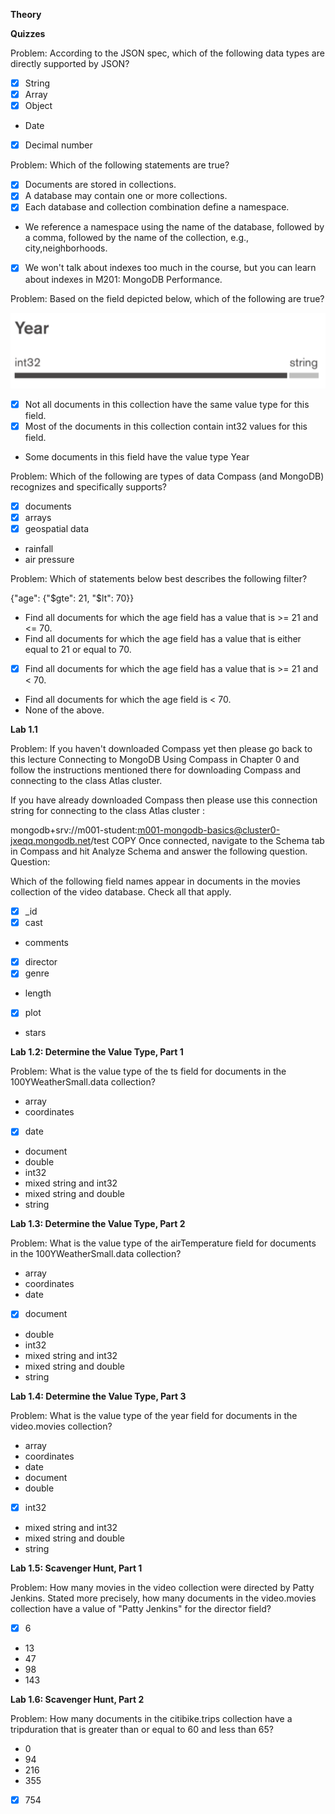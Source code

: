 **Theory**

**Quizzes**

Problem:
According to the JSON spec, which of the following data types are directly supported by JSON?

- [X] String
- [X] Array
- [X] Object
- Date
- [X] Decimal number

Problem:
Which of the following statements are true?

- [X] Documents are stored in collections.
- [X] A database may contain one or more collections.
- [X] Each database and collection combination define a namespace.
- We reference a namespace using the name of the database, followed by a comma, followed by the name of the collection, e.g., city,neighborhoods.
- [X] We won't talk about indexes too much in the course, but you can learn about indexes in M201: MongoDB Performance.

Problem:
Based on the field depicted below, which of the following are true?

![alt text](./Quiz01.png  "Problem")

- [X] Not all documents in this collection have the same value type for this field.
- [X] Most of the documents in this collection contain int32 values for this field.
- Some documents in this field have the value type Year

Problem:
Which of the following are types of data Compass (and MongoDB) recognizes and specifically supports?

- [X] documents
- [X] arrays
- [X] geospatial data
- rainfall
- air pressure

Problem:
Which of statements below best describes the following filter?

{"age": {"$gte": 21, "$lt": 70}}

- Find all documents for which the age field has a value that is >= 21 and <= 70.
- Find all documents for which the age field has a value that is either equal to 21 or equal to 70.
- [X] Find all documents for which the age field has a value that is >= 21 and < 70.
- Find all documents for which the age field is < 70.
- None of the above.

**Lab 1.1**

Problem:
If you haven't downloaded Compass yet then please go back to this lecture Connecting to MongoDB Using Compass in Chapter 0 and follow the instructions mentioned there for downloading Compass and connecting to the class Atlas cluster.

If you have already downloaded Compass then please use this connection string for connecting to the class Atlas cluster :

mongodb+srv://m001-student:m001-mongodb-basics@cluster0-jxeqq.mongodb.net/test
 COPY
Once connected, navigate to the Schema tab in Compass and hit Analyze Schema and answer the following question.
Question:

Which of the following field names appear in documents in the movies collection of the video database. Check all that apply.

- [X] _id
- [X] cast
- comments
- [X] director
- [X] genre
- length
- [X] plot
- stars

**Lab 1.2: Determine the Value Type, Part 1**

Problem:
What is the value type of the ts field for documents in the 100YWeatherSmall.data collection?

- array
- coordinates
- [X] date
- document
- double
- int32 
- mixed string and int32
- mixed string and double
- string

**Lab 1.3: Determine the Value Type, Part 2**

Problem:
What is the value type of the airTemperature field for documents in the 100YWeatherSmall.data collection?

- array
- coordinates
- date
- [X] document
- double
- int32
- mixed string and int32
- mixed string and double
- string

**Lab 1.4: Determine the Value Type, Part 3**

Problem:
What is the value type of the year field for documents in the video.movies collection?

- array
- coordinates
- date
- document
- double
- [X] int32
- mixed string and int32
- mixed string and double
- string

**Lab 1.5: Scavenger Hunt, Part 1**

Problem:
How many movies in the video collection were directed by Patty Jenkins. Stated more precisely, how many documents in the video.movies collection have a value of "Patty Jenkins" for the director field?

- [X] 6
- 13
- 47
- 98
- 143

**Lab 1.6: Scavenger Hunt, Part 2**

Problem:
How many documents in the citibike.trips collection have a tripduration that is greater than or equal to 60 and less than 65?

- 0
- 94
- 216
- 355
- [X] 754